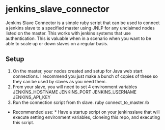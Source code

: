 jenkins_slave_connector
=======================

Jenkins Slave Connector is a simple ruby script that can be used to connect a jenkins slave to a specified master using JNLP for any unclaimed nodes listed on the master.  This works with jenkins systems that use authentication.  This is valuable when in a scenario when you want to be able to scale up or down slaves on a regular basis.

## Setup
1. On the master, your nodes created and setup for Java web start connections.  I recommend you just make a bunch of copies of these so they can be used by slaves as you need them.
2. From your slave, you will need to set 4 environment variables
        JENKINS_HOSTNAME
        JENKINS_PORT
        JENKINS_USERNAME
        JENKINS_API_KEY
3. Run the connection script from th slave.
        ruby connect_to_master.rb


* Recommended use: * Have a startup script on your jenkinsslave that will execute setting environment variables, cloneing this repo, and executing this script.
